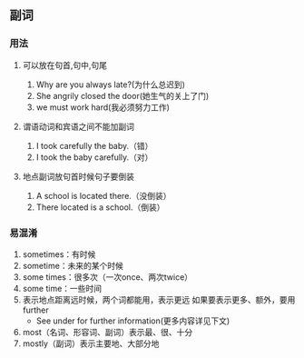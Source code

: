 ## 副词
### 用法
1. 可以放在句首,句中,句尾
    1. Why are you always late?(为什么总迟到)
    2. She angrily closed the door(她生气的关上了门)
    3. we must work hard(我必须努力工作)
    
2. 谓语动词和宾语之间不能加副词
    1. I took carefully the baby.（错）
    2. I took the baby carefully.（对）
3. 地点副词放句首时候句子要倒装
    1. A school is located there.（没倒装）
    2. There located is a school.（倒装）
### 易混淆
1. sometimes：有时候
2. sometime：未来的某个时候
3. some times：很多次（一次once、两次twice）
4. some time：一些时间
5. 表示地点距离远时候，两个词都能用，表示更远
如果要表示更多、额外，要用further
    -  See under for further information(更多内容详见下文)
6. most（名词、形容词、副词）表示最、很、十分
7. mostly（副词）表示主要地、大部分地
